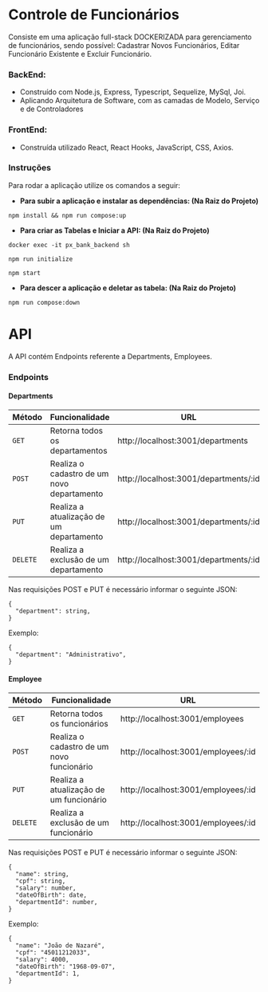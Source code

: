 # Controle de Funcionários

Consiste em uma aplicação full-stack DOCKERIZADA para gerenciamento de funcionários, sendo possível: Cadastrar Novos Funcionários, Editar Funcionário Existente e Excluir Funcionário. 

### BackEnd:

* Construído com Node.js, Express, Typescript, Sequelize, MySql, Joi.
* Aplicando Arquitetura de Software, com as camadas de Modelo, Serviço e de Controladores

### FrontEnd:
* Construída utilizado React, React Hooks, JavaScript, CSS, Axios.

### Instruções

Para rodar a aplicação utilize os comandos a seguir:

- **Para subir a aplicação e instalar as dependências: (Na Raiz do Projeto)**


```
npm install && npm run compose:up
```

- **Para criar as Tabelas e Iniciar a API: (Na Raiz do Projeto)**
 
```
docker exec -it px_bank_backend sh
```

```
npm run initialize
```

```
npm start
```

- **Para descer a aplicação e deletar as tabela: (Na Raiz do Projeto)**

```
npm run compose:down
```

# API

A API contém Endpoints referente a Departments, Employees.

### Endpoints


#### Departments


| Método | Funcionalidade | URL |
|---|---|---|
| `GET` | Retorna todos os departamentos | http://localhost:3001/departments |
| `POST` | Realiza o cadastro de um novo departamento | http://localhost:3001/departments/:id |
| `PUT` | Realiza a atualização de um departamento | http://localhost:3001/departments/:id |
| `DELETE` | Realiza a exclusão de um departamento | http://localhost:3001/departments/:id |

Nas requisições POST e PUT é necessário informar o seguinte JSON:

```
{
  "department": string,
}
```

Exemplo:
```
{
  "department": "Administrativo",
}
```

#### Employee


| Método | Funcionalidade | URL |
|---|---|---|
| `GET` | Retorna todos os funcionários | http://localhost:3001/employees |
| `POST` | Realiza o cadastro de um novo funcionário | http://localhost:3001/employees/:id |
| `PUT` | Realiza a atualização de um funcionário | http://localhost:3001/employees/:id |
| `DELETE` | Realiza a exclusão de um funcionário | http://localhost:3001/employees/:id |

Nas requisições POST e PUT é necessário informar o seguinte JSON:

```
{
  "name": string,
  "cpf": string,
  "salary": number,
  "dateOfBirth": date,
  "departmentId": number,
}
```

Exemplo:
```
{
  "name": "João de Nazaré",
  "cpf": "45011212033",
  "salary": 4000,
  "dateOfBirth": "1968-09-07",
  "departmentId": 1,
}
```
